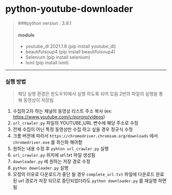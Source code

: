 # python-youtube-downloader

> ###python version : 3.9.1
> #### module
> - youtube_dl 2021.1.8 (pip install youtube_dl)
> - beautifulsoup4 (pip install beautifulsoup4)
> - Selenium (pip install selenium)
> - lxml (pip install lxml)

-------------

### 실행 방법
> 해당 실행 환경은 윈도우10에서 실행 하도록 되어 있음
> 2번의 파일의 실행을 통해 동영상이 저장됨
 
1. 수집하고자 하는 채널의 동영상 리스트 주소 복사 (ex: https://www.youtube.com/c/pororo/videos)
2. ```url_crawler.py``` 파일의 YOUTUBE_URL 변수에 해당 주소로 수정
3. 전체 수집이 아닌 특정 동영상만 수집 하고 싶을 경우 정규식 수정
4. 크롬 버젼에 따라서 ```https://chromedriver.chromium.org/downloads``` 에서 ```chromedriver.exe```
를 최신화 해야함
5. 원하는 내용 수정 후 ```pyhton url_crawler.py``` 실행
6. ```url_crawler.py``` 위치에 url.txt 파일 생성됨
7. ```downloader.py``` 에 원하는 저장 경로 수정
8. ```python downloader.py``` 실행
9. 모정의 이유로 다운로드가 중단 될 경우 ```complete_url.txt``` 파일에 다운로드 완료된 url 경로가 저장 되므로 중단되었더라도 ```python downloader.py``` 를 재실행 하면 됨

